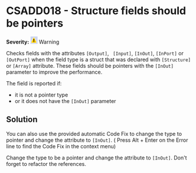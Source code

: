 # CSADD018 - Structure fields should be pointers

**Severity:** ![Warning](../images/Warning.png) Warning

Checks fields with the attributes `[Output]`, ` [Input]`, `[InOut]`, `[InPort]` or `[OutPort]` when the field type is a struct that was declared with `[Structure]` or `[Array]` attribute.
These fields should be pointers with the `[InOut]` parameter to improve the performance.

The field is reported if:
- it is not a pointer type
- or it does not have the `[InOut]` parameter

## Solution

You can also use the provided automatic Code Fix to change the type to pointer and change the attribute to `[InOut]`. ( Press Alt + Enter on the Error line to find the Code Fix in the context menu) 



Change the type to be a pointer and change the attribute to `[InOut]`. Don't forget to refactor the references.